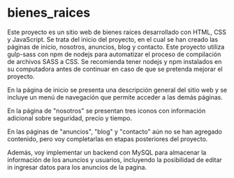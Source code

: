 # bienes_raices
Este proyecto es un sitio web de bienes raíces desarrollado con HTML, CSS y JavaScript. Se trata del inicio del proyecto, en el cual se han creado las páginas de inicio, nosotros, anuncios, blog y contacto.
Este proyecto utiliza gulp-sass con npm de nodejs para automatizar el proceso de compilación de archivos SASS a CSS. Se recomienda tener nodejs y npm instalados en su computadora antes de continuar en caso de que se pretenda mejorar el proyecto.

En la página de inicio se presenta una descripción general del sitio web y se incluye un menú de navegación que permite acceder a las demás páginas.

En la página de "nosotros" se presentan tres iconos con información adicional sobre seguridad, precio y tiempo.

En las páginas de "anuncios", "blog" y "contacto" aún no se han agregado contenido, pero voy completarlas en etapas posteriores del proyecto.

Además, voy implementar un backend con MySQL para almacenar la información de los anuncios y usuarios, incluyendo la posibilidad de editar in ingresar datos para los anuncios de la pagina.
